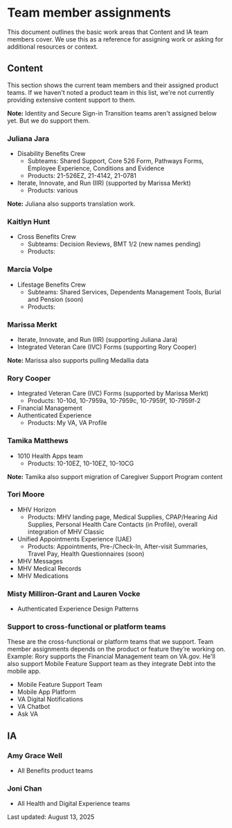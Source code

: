 # Team member assignments

This document outlines the basic work areas that Content and IA team members cover. We use this as a reference for assigning work or asking for additional resources or context.

## Content
This section shows the current team members and their assigned product teams. If we haven't noted a product team in this list, we're not currently providing extensive content support to them.

**Note:** Identity and Secure Sign-in Transition teams aren't assigned below yet. But we do support them.

### Juliana Jara
- Disability Benefits Crew
  - Subteams: Shared Support, Core 526 Form, Pathways Forms, Employee Experience, Conditions and Evidence
  - Products: 21-526EZ, 21-4142, 21-0781
- Iterate, Innovate, and Run (IIR) (supported by Marissa Merkt)
  - Products: various

**Note:** Juliana also supports translation work.

### Kaitlyn Hunt
- Cross Benefits Crew
  - Subteams: Decision Reviews, BMT 1/2 (new names pending)
  - Products:

### Marcia Volpe
- Lifestage Benefits Crew
  - Subteams: Shared Services, Dependents Management Tools, Burial and Pension (soon)
  - Products:

### Marissa Merkt
- Iterate, Innovate, and Run (IIR) (supporting Juliana Jara)
- Integrated Veteran Care (IVC) Forms (supporting Rory Cooper)

**Note:** Marissa also supports pulling Medallia data

### Rory Cooper
- Integrated Veteran Care (IVC) Forms (supported by Marissa Merkt)
  - Products: 10-10d, 10-7959a, 10-7959c, 10-7959f, 10-7959f-2
- Financial Management
- Authenticated Experience
  - Products: My VA, VA Profile
 
### Tamika Matthews
- 1010 Health Apps team
  - Products: 10-10EZ, 10-10EZ, 10-10CG

**Note:** Tamika also support migration of Caregiver Support Program content

### Tori Moore
- MHV Horizon
  - Products: MHV landing page, Medical Supplies, CPAP/Hearing Aid Supplies, Personal Health Care Contacts (in Profile), overall integration of MHV Classic
- Unified Appointments Experience (UAE)
  - Products: Appointments, Pre-/Check-In, After-visit Summaries, Travel Pay, Health Questionnaires (soon)
- MHV Messages
- MHV Medical Records
- MHV Medications

### Misty Milliron-Grant and Lauren Vocke
- Authenticated Experience Design Patterns

### Support to cross-functional or platform teams
These are the cross-functional or platform teams that we support. Team member assignments depends on the product or feature they’re working on. Example: Rory supports the Financial Management team on VA.gov. He'll also support Mobile Feature Support team as they integrate Debt into the mobile app.
- Mobile Feature Support Team
- Mobile App Platform
- VA Digital Notifications
- VA Chatbot
- Ask VA

## IA

### Amy Grace Well
- All Benefits product teams

### Joni Chan
- All Health and Digital Experience teams


Last updated: August 13, 2025
